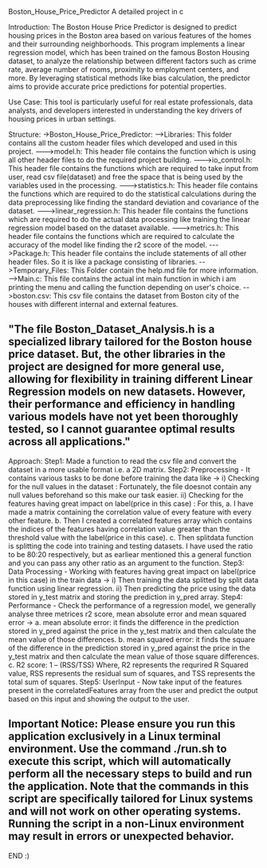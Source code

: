 Boston_House_Price_Predictor
A detailed project in c

Introduction:
The Boston House Price Predictor is designed to predict housing prices in the Boston area based on various features of the homes and their surrounding neighborhoods. This program implements a linear regression model, which has been trained on the famous Boston Housing dataset, to analyze the relationship between different factors such as crime rate, average number of rooms, proximity to employment centers, and more. By leveraging statistical methods like bias calculation, the predictor aims to provide accurate price predictions for potential properties.

Use Case:
This tool is particularly useful for real estate professionals, data analysts, and developers interested in understanding the key drivers of housing prices in urban settings.

Structure:
->Boston_House_Price_Predictor:
    -->Libraries:
        This folder contains all the custom header files which developed and used in this project.
        --->model.h:
              This header file contains the function which is using all other header files to do the required project building.
        --->io_control.h:
              This header file contains the functions which are required to take input from user, read csv file(dataset) and free the space that is being used by the variables used in the processing.
        --->statistics.h:
              This header file contains the functions which are required to do the statistical calculations during the data preprocessing like finding the standard deviation and covariance of the dataset.
        --->linear_regression.h:
              This header file contains the functions which are required to do the actual data processing like training the linear regression model based on the dataset available.
        --->metrics.h:
              This header file contains the functions which are required to calculate the accuracy of the model like finding the r2 score of the model.
        --->Package.h:
              This header file contains the include statements of all other header files. So it is like a package consisting of libraries.
    -->Temporary_Files:
        This Folder contain the help.md file for more information.
    -->Main.c:
        This file contains the actual int main function in which i am printing the menu and calling the function depending on user's choice.
    -->boston.csv:
        This csv file contains the dataset from Boston city of the houses with different internal and external features.



"The file Boston_Dataset_Analysis.h is a specialized library tailored for the Boston house price dataset. But, the other libraries in the project are designed for more general use, allowing for flexibility in training different Linear Regression models on new datasets. However, their performance and efficiency in handling various models have not yet been thoroughly tested, so I cannot guarantee optimal results across all applications."
-------------------------------------------------------------------------------------------------------------------------------------------------------------

Approach:
Step1: Made a function to read the csv file and convert the dataset in a more usable format i.e. a 2D matrix.
Step2: Preprocessing - It contains various tasks to be done before training the data like ->
          i) Checking for the null values in the dataset : Fortunately, the file doesnot contain any null values beforehand so this make our task easier.
         ii) Checking for the features having great impact on label(price in this case) : For this, 
             a. I have made a matrix containing the correlation value of every feature with every other feature.
             b. Then I created a correlated features array which contains the indices of the features having correlation value greater than the threshold value with the label(price in this case).
             c. Then splitdata function is splitting the code into training and testing datasets. I have used the ratio to be 80:20 respectively, but as earliear mentioned this a general function and you can pass any other ratio as an argument to the function.
Step3: Data Processing - Working with features having great impact on label(price in this case) in the train data ->
          i) Then training the data splitted by split data function using linear regression.
         ii) Then predicting the price using the data stored in y_test matrix and storing the prediction in y_pred array.
Step4: Performance - Check the performance of a regression model, we generally analyse three metrices r2 score, mean absolute error and mean squared error ->
             a. mean absolute error: it finds the difference in the prediction stored in y_pred against the price in the y_test matrix and then calculate the mean value of those differences.
             b. mean squared error: it finds the square of the difference in the prediction stored in y_pred against the price in the y_test matrix and then calculate the mean value of those square differences.
             c. R2 score: 1 – (RSS/TSS) Where, R2 represents the requrired R Squared value, RSS represents the residual sum of squares, and TSS represents the total sum of squares.
Step5: UserInput - Now take input of the features present in the correlatedFeatures array from the user and predict the output based on this input and showing the output to the user.



Important Notice:
Please ensure you run this application exclusively in a Linux terminal environment. Use the command ./run.sh to execute this script, which will automatically perform all the necessary steps to build and run the application. Note that the commands in this script are specifically tailored for Linux systems and will not work on other operating systems. Running the script in a non-Linux environment may result in errors or unexpected behavior.
-------------------------------------------------------------------------------------------------------------------------------------------------------------
END :)
